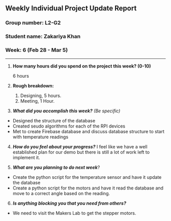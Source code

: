 ## Weekly Individual Project Update Report
### Group number: L2-G2
### Student name: Zakariya Khan
### Week: 6 (Feb 28 - Mar 5)
___
1. **How many hours did you spend on the project this week? (0-10)**

   6 hours

2. **Rough breakdown:**
   1. Designing, 5 hours.
   2. Meeting, 1 Hour.

3. ***What did you accomplish this week?*** _(Be specific)_
  - Designed the structure of the database 
  - Created seudo algorithms for each of the RPI devices
  - Met to create Firebase database and discuss database structure to start with temperature readings 

4. ***How do you feel about your progress?*** 
  I feel like we have a well established plan for our demo but there is still a lot of work left to implement it. 

5. ***What are you planning to do next week***?
  - Create the python script for the temperature sensor and have it update the database
  - Create a python script for the motors and have it read the database and move to a correct angle based on the reading.

6. ***Is anything blocking you that you need from others?*** 
  - We need to visit the Makers Lab to get the stepper motors. 